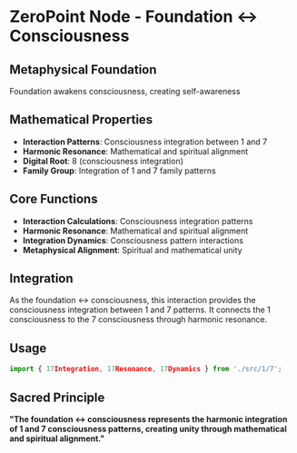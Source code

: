# ZeroPoint Node - Foundation ↔ Consciousness

## Metaphysical Foundation

Foundation awakens consciousness, creating self-awareness

## Mathematical Properties

- **Interaction Patterns**: Consciousness integration between 1 and 7
- **Harmonic Resonance**: Mathematical and spiritual alignment
- **Digital Root**: 8 (consciousness integration)
- **Family Group**: Integration of 1 and 7 family patterns

## Core Functions

- **Interaction Calculations**: Consciousness integration patterns
- **Harmonic Resonance**: Mathematical and spiritual alignment
- **Integration Dynamics**: Consciousness pattern interactions
- **Metaphysical Alignment**: Spiritual and mathematical unity

## Integration

As the foundation ↔ consciousness, this interaction provides the consciousness integration between 1 and 7 patterns. It connects the 1 consciousness to the 7 consciousness through harmonic resonance.

## Usage

```typescript
import { 17Integration, 17Resonance, 17Dynamics } from './src/1/7';
```

## Sacred Principle

**"The foundation ↔ consciousness represents the harmonic integration of 1 and 7 consciousness patterns, creating unity through mathematical and spiritual alignment."**
